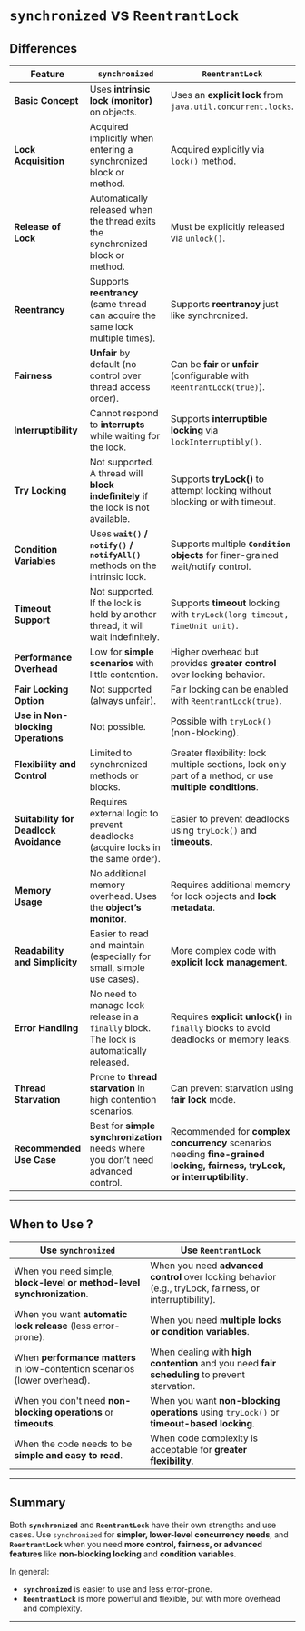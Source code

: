 # **`synchronized` vs `ReentrantLock`**

## **Differences**

| **Feature**                         | **`synchronized`**                              | **`ReentrantLock`**                              |
|-------------------------------------|------------------------------------------------|------------------------------------------------|
| **Basic Concept**                   | Uses **intrinsic lock (monitor)** on objects.  | Uses an **explicit lock** from `java.util.concurrent.locks`. |
| **Lock Acquisition**                | Acquired implicitly when entering a synchronized block or method. | Acquired explicitly via `lock()` method. |
| **Release of Lock**                 | Automatically released when the thread exits the synchronized block or method. | Must be explicitly released via `unlock()`. |
| **Reentrancy**                      | Supports **reentrancy** (same thread can acquire the same lock multiple times). | Supports **reentrancy** just like synchronized. |
| **Fairness**                        | **Unfair** by default (no control over thread access order). | Can be **fair** or **unfair** (configurable with `ReentrantLock(true)`). |
| **Interruptibility**                | Cannot respond to **interrupts** while waiting for the lock. | Supports **interruptible locking** via `lockInterruptibly()`. |
| **Try Locking**                     | Not supported. A thread will **block indefinitely** if the lock is not available. | Supports **tryLock()** to attempt locking without blocking or with timeout. |
| **Condition Variables**             | Uses **`wait()` / `notify()` / `notifyAll()`** methods on the intrinsic lock. | Supports multiple **`Condition` objects** for finer-grained wait/notify control. |
| **Timeout Support**                 | Not supported. If the lock is held by another thread, it will wait indefinitely. | Supports **timeout** locking with `tryLock(long timeout, TimeUnit unit)`. |
| **Performance Overhead**            | Low for **simple scenarios** with little contention. | Higher overhead but provides **greater control** over locking behavior. |
| **Fair Locking Option**             | Not supported (always unfair).                | Fair locking can be enabled with `ReentrantLock(true)`. |
| **Use in Non-blocking Operations**  | Not possible.                                 | Possible with `tryLock()` (non-blocking). |
| **Flexibility and Control**         | Limited to synchronized methods or blocks.    | Greater flexibility: lock multiple sections, lock only part of a method, or use **multiple conditions**. |
| **Suitability for Deadlock Avoidance** | Requires external logic to prevent deadlocks (acquire locks in the same order). | Easier to prevent deadlocks using `tryLock()` and **timeouts**. |
| **Memory Usage**                    | No additional memory overhead. Uses the **object’s monitor**. | Requires additional memory for lock objects and **lock metadata**. |
| **Readability and Simplicity**      | Easier to read and maintain (especially for small, simple use cases). | More complex code with **explicit lock management**. |
| **Error Handling**                  | No need to manage lock release in a `finally` block. The lock is automatically released. | Requires **explicit unlock()** in `finally` blocks to avoid deadlocks or memory leaks. |
| **Thread Starvation**               | Prone to **thread starvation** in high contention scenarios. | Can prevent starvation using **fair lock** mode. |
| **Recommended Use Case**            | Best for **simple synchronization** needs where you don’t need advanced control. | Recommended for **complex concurrency** scenarios needing **fine-grained locking, fairness, tryLock, or interruptibility**. |

---

## **When to Use ?**

| **Use `synchronized`**                          | **Use `ReentrantLock`**                        |
|------------------------------------------------|------------------------------------------------|
| When you need simple, **block-level or method-level synchronization**. | When you need **advanced control** over locking behavior (e.g., tryLock, fairness, or interruptibility). |
| When you want **automatic lock release** (less error-prone). | When you need **multiple locks or condition variables**. |
| When **performance matters** in low-contention scenarios (lower overhead). | When dealing with **high contention** and you need **fair scheduling** to prevent starvation. |
| When you don't need **non-blocking operations** or **timeouts**. | When you want **non-blocking operations** using `tryLock()` or **timeout-based locking**. |
| When the code needs to be **simple and easy to read**. | When code complexity is acceptable for **greater flexibility**. |

---

## **Summary**

Both **`synchronized`** and **`ReentrantLock`** have their own strengths and use cases. Use `synchronized` for **simpler, lower-level concurrency needs**, and **`ReentrantLock`** when you need **more control, fairness, or advanced features** like **non-blocking locking** and **condition variables**. 

In general:
- **`synchronized`** is easier to use and less error-prone.
- **`ReentrantLock`** is more powerful and flexible, but with more overhead and complexity.

---